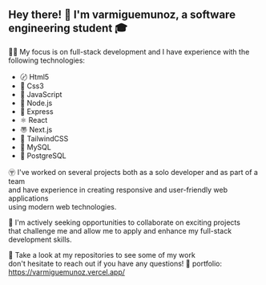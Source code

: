 ## Hey there! 👋 I'm varmiguemunoz, a software engineering student 🎓 

👨‍💻 My focus is on full-stack development and I have experience with the following technologies:

<ul> 
  <li>〄 Html5</li>
  <li>🎨 Css3</li>
  <li>🚀 JavaScript</li>
  <li>🌟 Node.js</li>
  <li>🚂 Express</li>
   <li>⚛️ React</li>
   <li>〠 Next.js</li>
   <li>🐍 TailwindCSS</li>
  <li>🐬 MySQL</li>
  <li>🐘 PostgreSQL</li>
 </ul>   


<p> 
〶 I've worked on several projects both as a solo developer and as part of a team<br> 
and have experience in creating responsive and user-friendly web applications <br> 
using modern web technologies.

🚀 I'm actively seeking opportunities to collaborate on exciting projects <br> 
that challenge me and allow me to apply and enhance my full-stack development skills.

👀 Take a look at my repositories to see some of my work <br> 
don't hesitate to reach out if you have any questions! 📩 portfolio:  https://varmiguemunoz.vercel.app/ 








